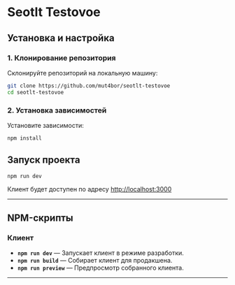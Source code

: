 # Seotlt Testovoe

## Установка и настройка

### 1. Клонирование репозитория

Склонируйте репозиторий на локальную машину:

```bash
git clone https://github.com/mut4bor/seotlt-testovoe
cd seotlt-testovoe
```

### 2. Установка зависимостей

Установите зависимости:

```bash
npm install
```

## Запуск проекта

```bash
npm run dev
```

Клиент будет доступен по адресу [http://localhost:3000](http://localhost:3000)

---

## NPM-скрипты

### Клиент

- **`npm run dev`** — Запускает клиент в режиме разработки.
- **`npm run build`** — Собирает клиент для продакшена.
- **`npm run preview`** — Предпросмотр собранного клиента.

---
